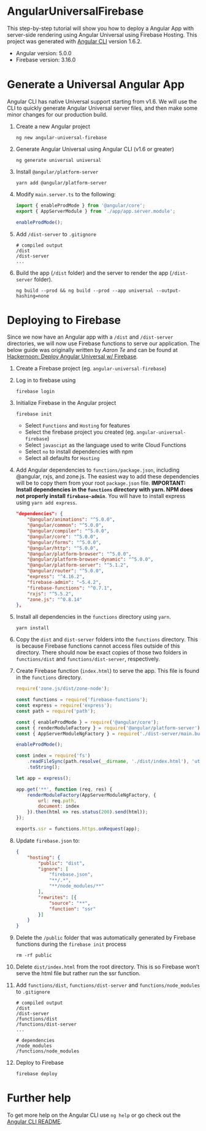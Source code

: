 # AngularUniversalFirebase
This step-by-step tutorial will show you how to deploy a Angular App with server-side rendering using Angular Universal using Firebase Hosting.  This project was generated with [Angular CLI](https://github.com/angular/angular-cli) version 1.6.2.
* Angular version: 5.0.0
* Firebase version: 3.16.0

# Generate a Universal Angular App
Angular CLI has native Universal support starting from v1.6.  We will use the CLI to quickly generate Angular Universal server files, and then make some minor changes for our production build.

1. Create a new Angular project
    ```
    ng new angular-universal-firebase
    ```

2. Generate Angular Universal using Angular CLI (v1.6 or greater)
    ```
    ng generate universal universal
    ```

3. Install `@angular/platform-server`
    ```
    yarn add @angular/platform-server
    ```

4. Modify `main.server.ts` to the following:
    ```typescript
    import { enableProdMode } from '@angular/core';
    export { AppServerModule } from './app/app.server.module';

    enableProdMode();
    ```

5. Add `/dist-server` to `.gitignore`
    ```git
    # compiled output
    /dist
    /dist-server
    ...
    ``` 

6. Build the app (`/dist` folder) and the server to render the app (`/dist-server` folder).
    ```
    ng build --prod && ng build --prod --app universal --output-hashing=none
    ```

# Deploying to Firebase
Since we now have an Angular app with a `/dist` and `/dist-server` directories, we will now use Firebase functions to serve our application.  The below guide was originally written by *Aaron Te* and can be found at [Hackernoon: Deploy Angular Universal w/ Firebase](https://hackernoon.com/deploy-angular-universal-w-firebase-ad70ea2413a1).

1. Create a Firebase project (eg. `angular-universal-firebase`)

2. Log in to firebase using 
    ```
    firebase login
    ```

3. Initialize Firebase in the Angular project
    ```
    firebase init
    ```
    * Select `Functions` and `Hosting` for features
    * Select the firebase project you created (eg. `angular-universal-firebase`)
    * Select `javascipt` as the language used to write Cloud Functions
    * Select `no` to install dependencies with npm
    * Select all defaults for `Hosting`

4. Add Angular dependencies to `functions/package.json`, including @angular, rxjs, and zone.js.  The easiest way to add these dependencies will be to copy them from your root `package.json` file.  **IMPORTANT: Install dependencies in the `functions` directory with yarn.  NPM does not properly install `firebase-admin`**.  You will have to install express using `yarn add express`.
    ```json
    "dependencies": {
        "@angular/animations": "^5.0.0",
        "@angular/common": "^5.0.0",
        "@angular/compiler": "^5.0.0",
        "@angular/core": "^5.0.0",
        "@angular/forms": "^5.0.0",
        "@angular/http": "^5.0.0",
        "@angular/platform-browser": "^5.0.0",
        "@angular/platform-browser-dynamic": "^5.0.0",
        "@angular/platform-server": "^5.1.2",
        "@angular/router": "^5.0.0",
        "express": "^4.16.2",
        "firebase-admin": "~5.4.2",
        "firebase-functions": "^0.7.1",
        "rxjs": "^5.5.2",
        "zone.js": "^0.8.14"
    },
    ```

5. Install all dependencies in the `functions` directory using `yarn`.
    ```
    yarn install
    ```

6. Copy the `dist` and `dist-server` folders into the `functions` directory. This is because Firebase functions cannot access files outside of this directory.  There should now be exact copies of those two folders in `functions/dist` and `functions/dist-server`, respectively.

7. Create Firebase function (`index.html`) to serve the app.  This file is found in the `functions` directory.
    ```javascript
    require('zone.js/dist/zone-node');

    const functions = require('firebase-functions');
    const express = require('express');
    const path = require('path');

    const { enableProdMode } = require('@angular/core');
    const { renderModuleFactory } = require('@angular/platform-server');
    const { AppServerModuleNgFactory } = require('./dist-server/main.bundle');

    enableProdMode();

    const index = require('fs')
        .readFileSync(path.resolve(__dirname, './dist/index.html'), 'utf8')
        .toString();

    let app = express();

    app.get('**', function (req, res) {
        renderModuleFactory(AppServerModuleNgFactory, {
            url: req.path,
            document: index
        }).then(html => res.status(200).send(html));
    });

    exports.ssr = functions.https.onRequest(app);
    ```

8. Update `firebase.json` to:
    ```json
    {
        "hosting": {
            "public": "dist",
            "ignore": [
                "firebase.json",
                "**/.*",
                "**/node_modules/**"
            ],
            "rewrites": [{
                "source": "**",
                "function": "ssr"
            }]
        }
    }
    ```

9. Delete the `/public` folder that was automatically generated by Firebase functions during the `firebase init` process
    ```
    rm -rf public
    ```

10. Delete `dist/index.html` from the root directory.  This is so Firebase won’t serve the html file but rather run the ssr function. 

11. Add `functions/dist`, `functions/dist-server` and `functions/node_modules` to `.gitignore`
    ```git
    # compiled output
    /dist
    /dist-server
    /functions/dist
    /functions/dist-server
    ...

    # dependencies
    /node_modules
    /functions/node_modules
    ```

12. Deploy to Firebase
    ```
    firebase deploy
    ```

# Further help
To get more help on the Angular CLI use `ng help` or go check out the [Angular CLI README](https://github.com/angular/angular-cli/blob/master/README.md).
